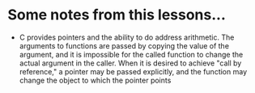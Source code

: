 # Some notes from this lessons...
- C provides pointers and the ability to do address arithmetic. The arguments to functions are passed by copying the value of the argument, and it is impossible for the called function to change the actual argument in the caller. When it is desired to achieve "call by reference," a pointer may be passed explicitly, and the function may change the object to which the pointer points


